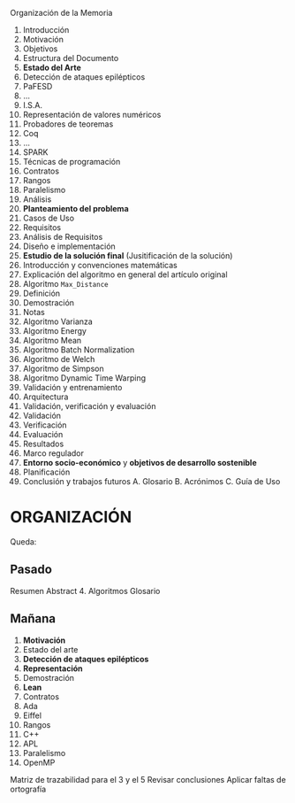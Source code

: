 Organización de la Memoria

1. Introducción
 1. Motivación
 2. Objetivos
 3. Estructura del Documento
2. **Estado del Arte**
 1. Detección de ataques epilépticos
  1. PaFESD
  2. ...
 2. I.S.A.
 3. Representación de valores numéricos
 4. Probadores de teoremas
  1. Coq
  2. ...
  3. SPARK
 5. Técnicas de programación
  1. Contratos
  2. Rangos
  3. Paralelismo
3. Análisis
 1. **Planteamiento del problema**
 2. Casos de Uso
 3. Requisitos
 4. Análisis de Requisitos
4. Diseño e implementación
 1. **Estudio de la solución final** (Jusitificación de la solución)
  1. Introducción y convenciones matemáticas
  2. Explicación del algoritmo en general del artículo original
  3. Algoritmo `Max_Distance`
   1. Definición
   2. Demostración
   3. Notas
  4. Algoritmo Varianza
  5. Algoritmo Energy
  6. Algoritmo Mean
  7. Algoritmo Batch Normalization
  8. Algoritmo de Welch
  9. Algoritmo de Simpson
  10. Algoritmo Dynamic Time Warping
  11. Validación y entrenamiento
 2. Arquitectura
5. Validación, verificación y evaluación
 1. Validación
 2. Verificación
 3. Evaluación
  1. Resultados
6. Marco regulador
7. **Entorno socio-económico** y **objetivos de desarrollo sostenible**
8. Planificación
9. Conclusión y trabajos futuros
A. Glosario
B. Acrónimos
C. Guía de Uso

# ORGANIZACIÓN

Queda:

## Pasado
Resumen
Abstract
4. Algoritmos
Glosario

## Mañana
1. **Motivación**
2. Estado del arte
 1. **Detección de ataques epilépticos**
 2. **Representación**
 3. Demostración
   2. **Lean**
1. Contratos
 1. Ada
 2. Eiffel
2. Rangos
 1. C++
 2. APL
3. Paralelismo
 2. OpenMP


<!-- ESPERAR -->
Matriz de trazabilidad para el 3 y el 5
Revisar conclusiones
Aplicar faltas de ortografía

